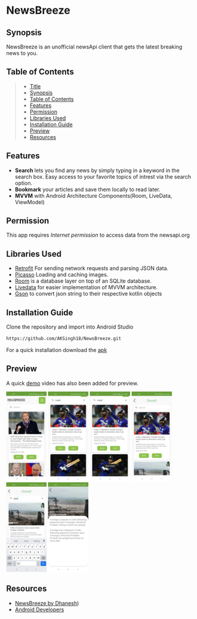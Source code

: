# NewsBreeze

## Synopsis

NewsBreeze is an unofficial newsApi client that gets the latest breaking news to you.

## Table of Contents

> * [Title](#beat-box)
> * [Synopsis](#synopsis)
> * [Table of Contents](#table-of-contents)
> * [Features](#features)
> * [Permission](#permission)
> * [Libraries Used](#libraries-used)
> * [Installation Guide](#installation-guide)
> * [Preview](#preview)
> * [Resources](#resources)

## Features

* **Search** lets you find any news by simply typing in a keyword in the search box. Easy access to your favorite topics of intrest via the search option.
* **Bookmark** your articles and save them locally to read later.
* **MVVM** with Android Architecture Components(Room, LiveData, ViewModel)

## Permission

This app requires *Internet permission* to access data from the newsapi.org

## Libraries Used

- [Retrofit](http://square.github.io/retrofit/) For sending network requests and parsing JSON data.
- [Picasso](https://square.github.io/picasso/) Loading and caching images.
- [Room](https://developer.android.com/jetpack/androidx/releases/room?gclid=Cj0KCQjw7KqZBhCBARIsAI-fTKJygUHRpWjxKnKZ4bx-jRwy6rAsorbNIqBtrxgIJ_iN8wV5bl_Wk1gaAqwLEALw_wcB&gclsrc=aw.ds) is a database layer on top of an SQLite database.
- [Livedata](https://developer.android.com/topic/libraries/architecture/livedata) for easier implementation of MVVM architecture.
- [Gson](https://github.com/google/gson) to convert json string to their respective kotlin objects

## Installation Guide

Clone the repository and import into Android Studio

```bash
https://github.com/AKSingh18/NewsBreeze.git
```

For a quick installation download the [apk](apk/app-debug.apk)

## Preview

A quick [demo](files/demo.mp4) video has also been added for preview. 

<img src="files/home.jpg" width=108 height="240"> <img src="files/search_home.jpg" width=108 height="240"> 
<img src="files/save_news.jpg" width=108 height="240"> <img src="files/saved.jpg" width=108 height="240"> 
<img src="files/search_saved.jpg" width=108 height="240"> <img src="files/read_article.jpg" width=108 height="240"> 

## Resources

* [NewsBreeze by Dhanesh](https://github.com/dhaneshchappidi/NewsBreeze))
* [Android Developers](https://developer.android.com/)
